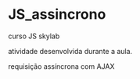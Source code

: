 # JS_assincrono
curso JS skylab

atividade desenvolvida durante a aula.

requisição assíncrona com AJAX

